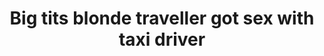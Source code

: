 ---
layout: post
title: Big tits blonde traveller got sex with taxi driver
duration: '10:13'
view: 266
rate: 2
video: 'http://fantasti.cc/embed/740679/'
category:
 - blonde
 - blowjob
 - busty
 - cab
 - curvy
 - outdoor
 - stunning
 - tattoo
tags: 
 - big-tits
 - sucked
 - fucked
priority: 0.9
changefreq: daily
---